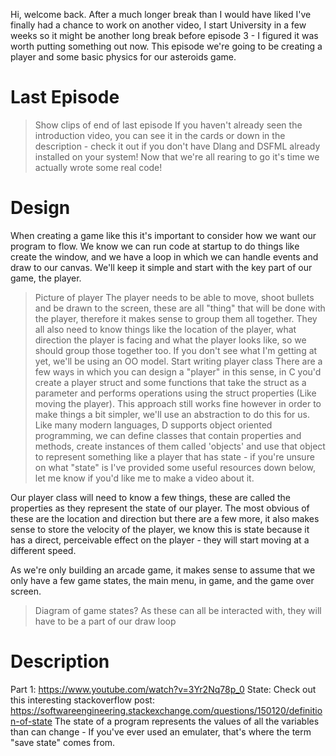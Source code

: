 Hi, welcome back. After a much longer break than I would have liked I've finally had a chance to work on another video, I start University in a few weeks so it might be another long break before episode 3 - I figured it was worth putting something out now.
This episode we're going to be creating a player and some basic physics for our asteroids game.

# Last Episode
> Show clips of end of last episode 
If you haven't already seen the introduction video, you can see it in the cards or down in the description - check it out if you don't have Dlang and DSFML already installed on your system!
Now that we're all rearing to go it's time we actually wrote some real code!

# Design
When creating a game like this it's important to consider how we want our program to flow. We know we can run code at startup to do things like create the window, and we have a loop in which we can handle events and draw to our canvas. We'll keep it simple and start with the key part of our game, the player.
> Picture of player
The player needs to be able to move, shoot bullets and be drawn to the screen, these are all "thing" that will be done with the player, therefore it makes sense to group them all together. They all also need to know things like the location of the player, what direction the player is facing and what the player looks like, so we should group those together too.
If you don't see what I'm getting at yet, we'll be using an OO model.
> Start writing player class
There are a few ways in which you can design a "player" in this sense, in C you'd create a player struct and some functions that take the struct as a parameter and performs operations using the struct properties (Like moving the player). This approach still works fine however in order to make things a bit simpler, we'll use an abstraction to do this for us.
Like many modern languages, D supports object oriented programming, we can define classes that contain properties and methods, create instances of them called 'objects' and use that object to represent something like a player that has state - if you're unsure on what "state" is I've provided some useful resources down below, let me know if you'd like me to make a video about it.

Our player class will need to know a few things, these are called the properties as they represent the state of our player. The most obvious of these are the location and direction but there are a few more, it also makes sense to store the velocity of the player, we know this is state because it has a direct, perceivable effect on the player - they will start moving at a different speed.



As we're only building an arcade game, it makes sense to assume that we only have a few game states, the main menu, in game, and the game over screen.

> Diagram of game states?
As these can all be interacted with, they will have to be a part of our draw loop


# Description
Part 1: https://www.youtube.com/watch?v=3Yr2Nq78p_0
State:
    Check out this interesting stackoverflow post: https://softwareengineering.stackexchange.com/questions/150120/definition-of-state
    The state of a program represents the values of all the variables than can change - If you've ever used an emulater, that's where the term "save state" comes from.